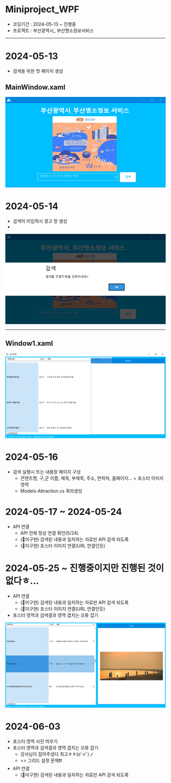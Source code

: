 # Miniproject_WPF

* 코딩기간 : 2024-05-13 ~ 진행중 
* 프로젝트 : 부산광역시_ 부산명소정보서비스 

---------------------------------------------------------------

# 2024-05-13 
- 검색을 위한 첫 페이지 생성
## MainWindow.xaml  

![MainWindow.xaml](https://raw.githubusercontent.com/hyeily0627/Miniproject_WPF/main/images/MainWindow.PNG)

# 2024-05-14 
- 검색어 미입력시 경고 창 생성
- 
![warning](https://raw.githubusercontent.com/hyeily0627/Miniproject_WPF/main/images/warning.PNG)

----------------------------------------------------------------
## Window1.xaml

![Window1.xaml](https://raw.githubusercontent.com/hyeily0627/Miniproject_WPF/main/images/Window1.PNG)

# 2024-05-16 
- 검색 실행시 뜨는 내용창 페이지 구성
    - 콘텐츠명, 구,군 이름, 제목, 부제목, 주소, 연락처, 홈페이지... + 포스터 이미지 영역
    - Models-Attraction.cs 쿼리생성 

# 2024-05-17 ~ 2024-05-24 
- API 연결
    - API 전체 정상 연결 확인(5/24)
    - (🚨미구현) 검색된 내용과 일치하는 자료만 API 검색 되도록 
    - (🚨미구현) 포스터 이미지 연결(URL 연결인듯)

# 2024-05-25 ~ 진행중이지만 진행된 것이 없다ㅎ...
- API 연결 
    - (🚨미구현) 검색된 내용과 일치하는 자료만 API 검색 되도록 
    - (🚨미구현) 포스터 이미지 연결(URL 연결인듯)
- 포스터 영역과 검색결과 영역 겹치는 오류 잡기

![Window1.xaml](https://raw.githubusercontent.com/hyeily0627/Miniproject_WPF/main/images/Window1_2.PNG)

# 2024-06-03
- 포스터 영역 사진 띄우기 
- 포스터 영역과 검색결과 영역 겹치는 오류 잡기 
  - 강사님이 잡아주셨다 최고ㅎㅎ(oﾟvﾟ)ノ
  - => 그리드 설정 문제❗❗ 
- API 연결 
    - (🚨미구현) 검색된 내용과 일치하는 자료만 API 검색 되도록 

